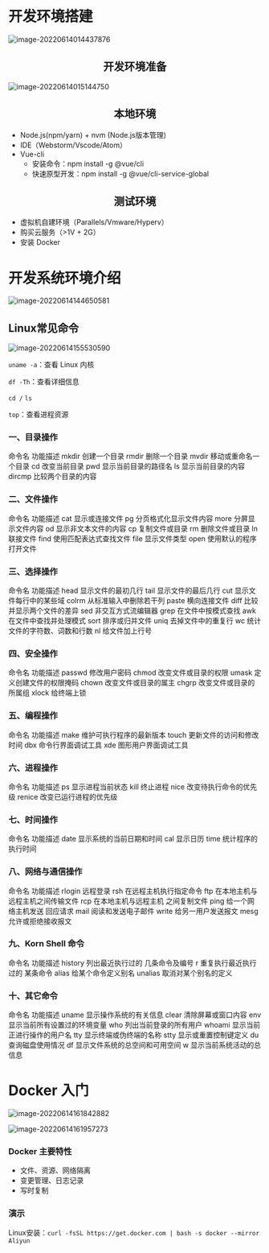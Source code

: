# 开发环境搭建

![image-20220614014437876](https://tva1.sinaimg.cn/large/e6c9d24egy1h3757ch7wxj20ow0feta0.jpg)

<h2 align='center'>开发环境准备</h2>

![image-20220614015144750](https://tva1.sinaimg.cn/large/e6c9d24egy1h375etwbatj212i0fkwgd.jpg)

<h2 align='center'>本地环境</h2>

* Node.js(npm/yarn) + nvm (Node.js版本管理)
* IDE（Webstorm/Vscode/Atom）
* Vue-cli
  * 安装命令：npm install -g @vue/cli
  * 快速原型开发：npm install -g @vue/cli-service-global

<h2 align='center'>测试环境</h2>

* 虚拟机自建环境（Parallels/Vmware/Hyperv）
* 购买云服务（>1V + 2G）
* 安装 Docker

# 开发系统环境介绍

![image-20220614144650581](https://tva1.sinaimg.cn/large/e6c9d24egy1h37rt8cj47j215o0h8jth.jpg)

## Linux常见命令

![image-20220614155530590](https://tva1.sinaimg.cn/large/e6c9d24egy1h37tsob216j20x40dymyb.jpg)

`uname -a`：查看 Linux 内核

`df -Th`：查看详细信息

`cd /` `ls`

 `top`：查看进程资源

### 一、目录操作

命令名	功能描述
mkdir	创建一个目录
rmdir	删除一个目录
mvdir	移动或重命名一个目录
cd	改变当前目录
pwd	显示当前目录的路径名
ls	显示当前目录的内容
dircmp	比较两个目录的内容

### 二、文件操作

命令名	功能描述
cat	显示或连接文件
pg	分页格式化显示文件内容
more	分屏显示文件内容
od	显示非文本文件的内容
cp	复制文件或目录
rm	删除文件或目录
ln	联接文件
find	使用匹配表达式查找文件
file	显示文件类型
open	使用默认的程序打开文件

### 三、选择操作

命令名	功能描述
head	显示文件的最初几行
tail	显示文件的最后几行
cut	显示文件每行中的某些域
colrm	从标准输入中删除若干列
paste	横向连接文件
diff	比较并显示两个文件的差异
sed	非交互方式流编辑器
grep	在文件中按模式查找
awk	在文件中查找并处理模式
sort	排序或归并文件
uniq	去掉文件中的重复行
wc	统计文件的字符数、词数和行数
nl	给文件加上行号

### 四、安全操作

命令名	功能描述
passwd	修改用户密码
chmod	改变文件或目录的权限
umask	定义创建文件的权限掩码
chown	改变文件或目录的属主
chgrp	改变文件或目录的所属组
xlock	给终端上锁

### 五、编程操作

命令名	功能描述
make	维护可执行程序的最新版本
touch	更新文件的访问和修改时间
dbx	命令行界面调试工具
xde	图形用户界面调试工具

### 六、进程操作

命令名	功能描述
ps	显示进程当前状态
kill	终止进程
nice	改变待执行命令的优先级
renice	改变已运行进程的优先级

### 七、时间操作

命令名	功能描述
date	显示系统的当前日期和时间
cal	显示日历
time	统计程序的执行时间

### 八、网络与通信操作

命令名	功能描述
rlogin	远程登录
rsh	在远程主机执行指定命令
ftp	在本地主机与远程主机之间传输文件
rcp	在本地主机与远程主机 之间复制文件
ping	给一个网络主机发送 回应请求
mail	阅读和发送电子邮件
write	给另一用户发送报文
mesg	允许或拒绝接收报文

### 九、Korn Shell 命令

命令名	功能描述
history	列出最近执行过的 几条命令及编号
r	重复执行最近执行过的 某条命令
alias	给某个命令定义别名
unalias	取消对某个别名的定义

### 十、其它命令

命令名	功能描述
uname	显示操作系统的有关信息
clear	清除屏幕或窗口内容
env	显示当前所有设置过的环境变量
who	列出当前登录的所有用户
whoami	显示当前正进行操作的用户名
tty	显示终端或伪终端的名称
stty	显示或重置控制键定义
du	查询磁盘使用情况
df	显示文件系统的总空间和可用空间
w	显示当前系统活动的总信息







# Docker 入门

![image-20220614161842882](https://tva1.sinaimg.cn/large/e6c9d24egy1h37ugtklbpj20m60lg0tw.jpg)

![image-20220614161957273](https://tva1.sinaimg.cn/large/e6c9d24egy1h37ui420uij216c0igjto.jpg)

### Docker 主要特性

* 文件、资源、网络隔离
* 变更管理、日志记录
* 写时复制

### 演示

Linux安装：`curl -fsSL https://get.docker.com | bash -s docker --mirror Aliyun`

















